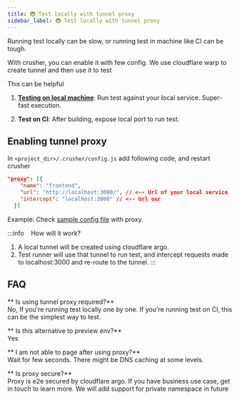 ```yaml
---
title: 🚇 Test locally with tunnel proxy 
sidebar_label: 🚇 Test locally with tunnel proxy 
---
```


Running test locally can be slow, or running test in machine like CI can be tough.

With crusher, you can enable it with few config. We use cloudflare warp to create tunnel and then use it to test

This can be helpful
1. [**Testing on local machine**](#testing-local-development): Run test against your local service. Super-fast execution.

2. **Test on CI**: After building, expose local port to run test.

## Enabling tunnel proxy  

In `<project_dir>/.crusher/config.js` add following code, and restart crusher

```json
"proxy": [{
    "name": "frontend",
    "url": "http://localhost:3000/", // <-- Url of your local service
    "intercept": "localhost:3000" // <-- Url our 
  }]
```

Example: Check [sample config file](https://github.com/crusherdev/docsv2/blob/ft-new/.crusher/config.json) with proxy.

:::info &nbsp;&nbsp; How will it work?

1. A local tunnel will be created using cloudflare argo.
2. Test runner will use that tunnel to run test, and intercept requests made to localhost:3000 and re-route to the tunnel.
:::

## FAQ

** Is using tunnel proxy required?**<br/>
No, If you're running test locally one by one. If you're running test on CI, this can be the simplest way to test.

** Is this alternative to preview env?**<br/>
Yes

** I am not able to page after using proxy?**<br/>
Wait for few seconds. There might be DNS caching at some levels.

** Is proxy secure?**<br/>
Proxy is e2e secured by cloudflare argo. If you have business use case, get in touch to learn more. We will add support for private namespace in future
